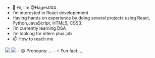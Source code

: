 - 👋 Hi, I’m @Hages004
-  I’m interested in React developement
-  Having hands on experience by doing several projects using React, Python,JavaScript, HTML5, CSS3.  
-  I’m currently learning DSA
-  I’m looking for intern plus job
- 📫 How to reach me
<img src="https://img.shields.io/badge/Gmail-D14836?style=for-the-badge&logo=gmail&logoColor=white">
<img src="https://github-readme-stats.vercel.app/api/top-langs/?username={username}&theme=blue-green">
- 😄 Pronouns: ...
- ⚡ Fun fact: ...

<!---
Hages004/Hages004 is a ✨ special ✨ repository because its `README.md` (this file) appears on your GitHub profile.
You can click the Preview link to take a look at your changes.
--->
